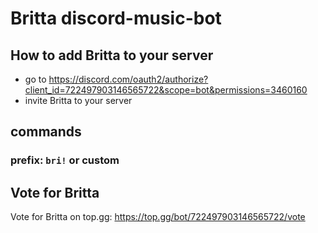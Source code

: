 # Britta discord-music-bot

## How to add Britta to your server
- go to https://discord.com/oauth2/authorize?client_id=722497903146565722&scope=bot&permissions=3460160
- invite Britta to your server


## commands

### prefix: `bri!` or custom

## Vote for Britta

Vote for Britta on top.gg: https://top.gg/bot/722497903146565722/vote
 
